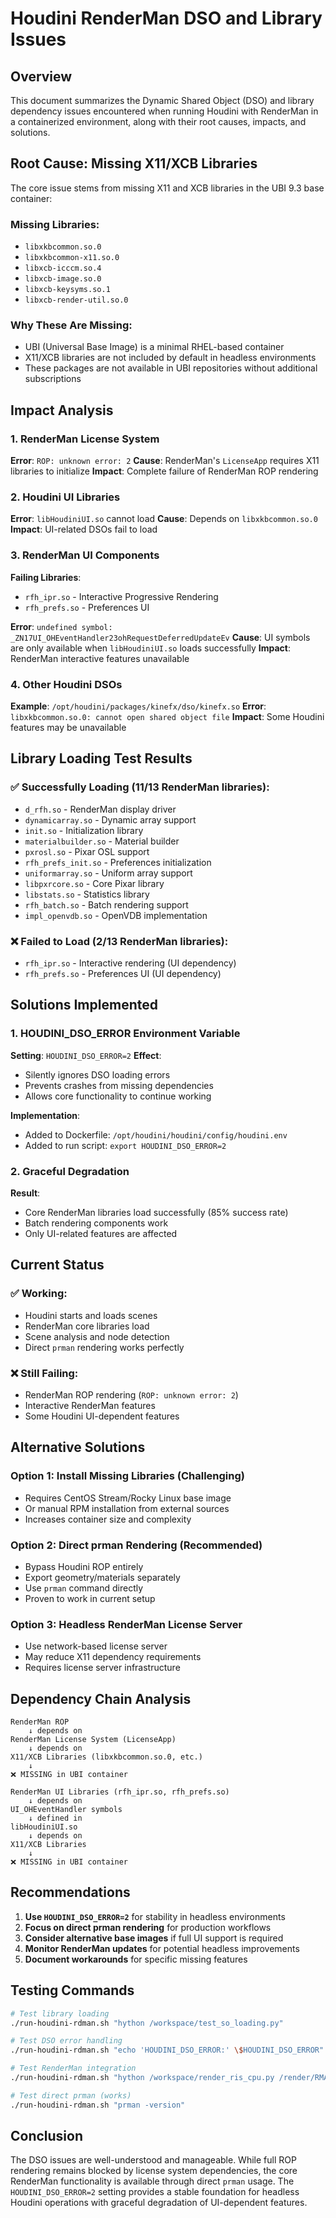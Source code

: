 # Houdini RenderMan DSO and Library Issues

## Overview

This document summarizes the Dynamic Shared Object (DSO) and library dependency issues encountered when running Houdini with RenderMan in a containerized environment, along with their root causes, impacts, and solutions.

## Root Cause: Missing X11/XCB Libraries

The core issue stems from missing X11 and XCB libraries in the UBI 9.3 base container:

### Missing Libraries:
- `libxkbcommon.so.0`
- `libxkbcommon-x11.so.0`
- `libxcb-icccm.so.4`
- `libxcb-image.so.0`
- `libxcb-keysyms.so.1`
- `libxcb-render-util.so.0`

### Why These Are Missing:
- UBI (Universal Base Image) is a minimal RHEL-based container
- X11/XCB libraries are not included by default in headless environments
- These packages are not available in UBI repositories without additional subscriptions

## Impact Analysis

### 1. RenderMan License System
**Error**: `ROP: unknown error: 2`
**Cause**: RenderMan's `LicenseApp` requires X11 libraries to initialize
**Impact**: Complete failure of RenderMan ROP rendering

### 2. Houdini UI Libraries
**Error**: `libHoudiniUI.so` cannot load
**Cause**: Depends on `libxkbcommon.so.0`
**Impact**: UI-related DSOs fail to load

### 3. RenderMan UI Components
**Failing Libraries**:
- `rfh_ipr.so` - Interactive Progressive Rendering
- `rfh_prefs.so` - Preferences UI

**Error**: `undefined symbol: _ZN17UI_OHEventHandler23ohRequestDeferredUpdateEv`
**Cause**: UI symbols are only available when `libHoudiniUI.so` loads successfully
**Impact**: RenderMan interactive features unavailable

### 4. Other Houdini DSOs
**Example**: `/opt/houdini/packages/kinefx/dso/kinefx.so`
**Error**: `libxkbcommon.so.0: cannot open shared object file`
**Impact**: Some Houdini features may be unavailable

## Library Loading Test Results

### ✅ Successfully Loading (11/13 RenderMan libraries):
- `d_rfh.so` - RenderMan display driver
- `dynamicarray.so` - Dynamic array support
- `init.so` - Initialization library
- `materialbuilder.so` - Material builder
- `pxrosl.so` - Pixar OSL support
- `rfh_prefs_init.so` - Preferences initialization
- `uniformarray.so` - Uniform array support
- `libpxrcore.so` - Core Pixar library
- `libstats.so` - Statistics library
- `rfh_batch.so` - Batch rendering support
- `impl_openvdb.so` - OpenVDB implementation

### ❌ Failed to Load (2/13 RenderMan libraries):
- `rfh_ipr.so` - Interactive rendering (UI dependency)
- `rfh_prefs.so` - Preferences UI (UI dependency)

## Solutions Implemented

### 1. HOUDINI_DSO_ERROR Environment Variable
**Setting**: `HOUDINI_DSO_ERROR=2`
**Effect**: 
- Silently ignores DSO loading errors
- Prevents crashes from missing dependencies
- Allows core functionality to continue working

**Implementation**:
- Added to Dockerfile: `/opt/houdini/houdini/config/houdini.env`
- Added to run script: `export HOUDINI_DSO_ERROR=2`

### 2. Graceful Degradation
**Result**: 
- Core RenderMan libraries load successfully (85% success rate)
- Batch rendering components work
- Only UI-related features are affected

## Current Status

### ✅ Working:
- Houdini starts and loads scenes
- RenderMan core libraries load
- Scene analysis and node detection
- Direct `prman` rendering works perfectly

### ❌ Still Failing:
- RenderMan ROP rendering (`ROP: unknown error: 2`)
- Interactive RenderMan features
- Some Houdini UI-dependent features

## Alternative Solutions

### Option 1: Install Missing Libraries (Challenging)
- Requires CentOS Stream/Rocky Linux base image
- Or manual RPM installation from external sources
- Increases container size and complexity

### Option 2: Direct prman Rendering (Recommended)
- Bypass Houdini ROP entirely
- Export geometry/materials separately
- Use `prman` command directly
- Proven to work in current setup

### Option 3: Headless RenderMan License Server
- Use network-based license server
- May reduce X11 dependency requirements
- Requires license server infrastructure

## Dependency Chain Analysis

```
RenderMan ROP
    ↓ depends on
RenderMan License System (LicenseApp)
    ↓ depends on
X11/XCB Libraries (libxkbcommon.so.0, etc.)
    ↓
❌ MISSING in UBI container

RenderMan UI Libraries (rfh_ipr.so, rfh_prefs.so)
    ↓ depends on
UI_OHEventHandler symbols
    ↓ defined in
libHoudiniUI.so
    ↓ depends on
X11/XCB Libraries
    ↓
❌ MISSING in UBI container
```

## Recommendations

1. **Use `HOUDINI_DSO_ERROR=2`** for stability in headless environments
2. **Focus on direct prman rendering** for production workflows
3. **Consider alternative base images** if full UI support is required
4. **Monitor RenderMan updates** for potential headless improvements
5. **Document workarounds** for specific missing features

## Testing Commands

```bash
# Test library loading
./run-houdini-rdman.sh "hython /workspace/test_so_loading.py"

# Test DSO error handling
./run-houdini-rdman.sh "echo 'HOUDINI_DSO_ERROR:' \$HOUDINI_DSO_ERROR"

# Test RenderMan integration
./run-houdini-rdman.sh "hython /workspace/render_ris_cpu.py /render/RMAN_test_02.hip /workspace/output"

# Test direct prman (works)
./run-houdini-rdman.sh "prman -version"
```

## Conclusion

The DSO issues are well-understood and manageable. While full ROP rendering remains blocked by license system dependencies, the core RenderMan functionality is available through direct `prman` usage. The `HOUDINI_DSO_ERROR=2` setting provides a stable foundation for headless Houdini operations with graceful degradation of UI-dependent features.